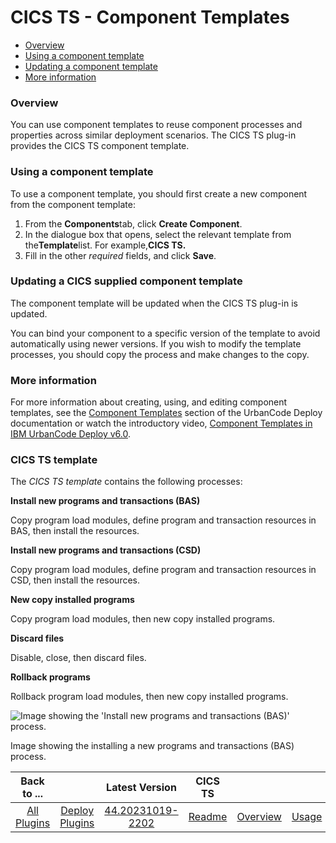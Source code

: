 # CICS TS - Component Templates

* [Overview](#overview)
* [Using a component template](#using-a-component-template)
* [Updating a component template](#updating-a-cics-supplied-component-template)
* [More information](#more-information)

### Overview

You can use component templates to reuse component processes and properties across similar deployment scenarios. The CICS TS plug-in provides the CICS TS component template.

### Using a component template

To use a component template, you should first create a new component from the component template:

1. From the **Components**tab, click **Create Component**.
2. In the dialogue box that opens, select the relevant template from the****Template****list. For example,**CICS TS.**
3. Fill in the other *required* fields, and click **Save**.

### Updating a CICS supplied component template

The component template will be updated when the CICS TS plug-in is updated.

You can bind your component to a specific version of the template to avoid automatically using newer versions. If you wish to modify the template processes, you should copy the process and make changes to the copy.

### More information

For more information about creating, using, and editing component templates, see the [Component Templates](https://www.ibm.com/support/knowledgecenter/SS4GSP_7.1.1/com.ibm.udeploy.doc/topics/comp_template.html "Component Templates") section of the UrbanCode Deploy documentation or watch the introductory video, [Component Templates in IBM UrbanCode Deploy v6.0](https://mediacenter.ibm.com/media/Component+Templates+in+IBM+UrbanCode+Deploy+v6.0/0_m7rucqyz "Component Templates in IBM UrbanCode Deploy v6.0").

### CICS TS template

The *CICS TS template* contains the following processes:

**Install new programs and transactions (BAS)**

Copy program load modules, define program and transaction resources in BAS, then install the resources.

**Install new programs and transactions (CSD)**

Copy program load modules, define program and transaction resources in CSD, then install the resources.

**New copy installed programs**

Copy program load modules, then new copy installed programs.

**Discard files**

Disable, close, then discard files.

**Rollback programs**

Rollback program load modules, then new copy installed programs.

![Image showing the 'Install new programs and transactions (BAS)' process.](media/install_bas_programs.png)

Image showing the installing a new programs and transactions (BAS) process.


|          Back to ...          |                                |                                                      Latest Version                                                       |       CICS TS       ||||||
|:-----------------------------:|:------------------------------:|:-------------------------------------------------------------------------------------------------------------------------:|:-------------------:| :---: | :---: | :---: | :---: | :---: |
| [All Plugins](../../index.md) | [Deploy Plugins](../README.md) | [44.20231019-2202](https://raw.githubusercontent.com/UrbanCode/IBM-UCD-PLUGINS/main/files/CICS/cics-44.20231019-2202.zip) | [Readme](README.md) |[Overview](overview.md)|[Usage](usage.md)|[Steps](steps.md)|[Troubleshooting](troubleshooting.md)|[Downloads](downloads.md)|
